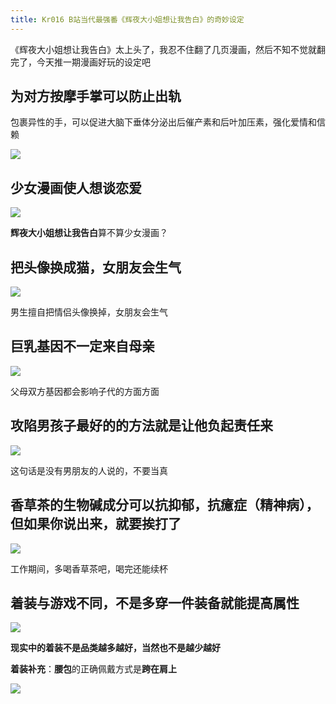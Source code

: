 ```yaml
---
title: Kr016 B站当代最强番《辉夜大小姐想让我告白》的奇妙设定
---
```


《辉夜大小姐想让我告白》太上头了，我忍不住翻了几页漫画，然后不知不觉就翻完了，今天推一期漫画好玩的设定吧


## 为对方按摩手掌可以防止出轨


包裹异性的手，可以促进大脑下垂体分泌出后催产素和后叶加压素，强化爱情和信赖

![](https://www.v2fy.com/asset/kr017/kr17-01.png)


## 少女漫画使人想谈恋爱



![](https://www.v2fy.com/asset/kr017/kr17-002.png)

**辉夜大小姐想让我告白**算不算少女漫画？



## 把头像换成猫，女朋友会生气


![](https://www.v2fy.com/asset/kr017/kr17-003.png)


男生擅自把情侣头像换掉，女朋友会生气

## 巨乳基因不一定来自母亲


![](https://www.v2fy.com/asset/kr017/kr17-004.png)


父母双方基因都会影响子代的方面方面


## 攻陷男孩子最好的的方法就是让他负起责任来



![](https://www.v2fy.com/asset/kr017/kr17-005.png)


这句话是没有男朋友的人说的，不要当真


## 香草茶的生物碱成分可以抗抑郁，抗癔症（精神病），但如果你说出来，就要挨打了


![](https://www.v2fy.com/asset/kr017/kr17-006.png)


工作期间，多喝香草茶吧，喝完还能续杯

## 着装与游戏不同，不是多穿一件装备就能提高属性

![](https://www.v2fy.com/asset/kr017/kr17-007.png)


**现实中的着装不是品类越多越好，当然也不是越少越好**


**着装补充**：**腰包**的正确佩戴方式是**跨在肩上**


![](https://www.v2fy.com/asset/kr017/kr17-008.png)